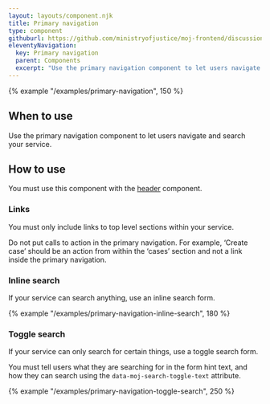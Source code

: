 ```yaml
---
layout: layouts/component.njk
title: Primary navigation
type: component
githuburl: https://github.com/ministryofjustice/moj-frontend/discussions/710
eleventyNavigation:
  key: Primary navigation
  parent: Components
  excerpt: "Use the primary navigation component to let users navigate and search your service."
---
```


{% example "/examples/primary-navigation", 150 %}

## When to use

Use the primary navigation component to let users navigate and search your service.

## How to use

You must use this component with the [header](/components/header/) component.

### Links

You must only include links to top level sections within your service.

Do not put calls to action in the primary navigation. For example, ‘Create case’ should be an action from within the ‘cases’ section and not a link inside the primary navigation.

### Inline search

If your service can search anything, use an inline search form.

{% example "/examples/primary-navigation-inline-search", 180 %}

### Toggle search

If your service can only search for certain things, use a toggle search form.

You must tell users what they are searching for in the form hint text, and how they can search using the `data-moj-search-toggle-text` attribute.

{% example "/examples/primary-navigation-toggle-search", 250 %}
